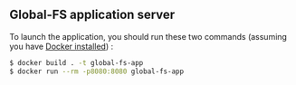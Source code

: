 ## Global-FS application server

To launch the application, you should run these two commands (assuming you have [Docker installed](https://docs.docker.com/install/)) :
```bash
$ docker build . -t global-fs-app
$ docker run --rm -p8080:8080 global-fs-app
```
